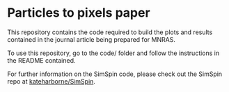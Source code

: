 # Particles to pixels paper

This repository contains the code required to build the plots and results contained in the journal article being prepared for MNRAS. 

To use this repository, go to the code/ folder and follow the instructions in the README contained.

For further information on the SimSpin code, please check out the SimSpin repo at [kateharborne/SimSpin](https://github.com/kateharborne/SimSpin).
